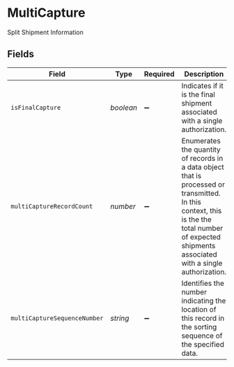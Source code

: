 # MultiCapture

Split Shipment Information


## Fields

| Field                                                                                                                                                                                             | Type                                                                                                                                                                                              | Required                                                                                                                                                                                          | Description                                                                                                                                                                                       |
| ------------------------------------------------------------------------------------------------------------------------------------------------------------------------------------------------- | ------------------------------------------------------------------------------------------------------------------------------------------------------------------------------------------------- | ------------------------------------------------------------------------------------------------------------------------------------------------------------------------------------------------- | ------------------------------------------------------------------------------------------------------------------------------------------------------------------------------------------------- |
| `isFinalCapture`                                                                                                                                                                                  | *boolean*                                                                                                                                                                                         | :heavy_minus_sign:                                                                                                                                                                                | Indicates if it is the final shipment associated with a single authorization.                                                                                                                     |
| `multiCaptureRecordCount`                                                                                                                                                                         | *number*                                                                                                                                                                                          | :heavy_minus_sign:                                                                                                                                                                                | Enumerates the quantity of records in a data object that is processed or transmitted. In this context, this is the the total number of expected shipments associated with a single authorization. |
| `multiCaptureSequenceNumber`                                                                                                                                                                      | *string*                                                                                                                                                                                          | :heavy_minus_sign:                                                                                                                                                                                | Identifies the number indicating the location of this record in the sorting sequence of the specified data.                                                                                       |